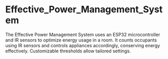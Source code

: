 # Effective_Power_Management_System
The Effective Power Management System uses an ESP32 microcontroller and IR sensors to optimize energy usage in a room. It counts occupants using IR sensors and controls appliances accordingly, conserving energy effectively. Customizable thresholds allow tailored settings.
